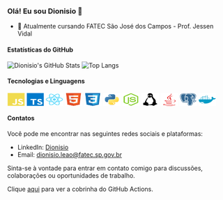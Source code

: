 ### Olá! Eu sou Dionisio 👋
- 🌱 Atualmente cursando FATEC São José dos Campos - Prof. Jessen Vidal

#### Estatísticas do GitHub
![Dionisio's GitHub Stats](https://github-readme-stats.vercel.app/api?username=dsslleagion&show_icons=true&count_private=true&theme=dark)
![Top Langs](https://github-readme-stats.vercel.app/api/top-langs/?username=dsslleagion&layout=compact&theme=dark)

#### Tecnologias e Linguagens
<div style="display: inline_block">
  <img align="center" alt="JavaScript" height="30" width="40" src="https://raw.githubusercontent.com/devicons/devicon/master/icons/javascript/javascript-plain.svg">
  <img align="center" alt="TypeScript" height="30" width="40" src="https://raw.githubusercontent.com/devicons/devicon/master/icons/typescript/typescript-plain.svg">
  <img align="center" alt="React" height="30" width="40" src="https://raw.githubusercontent.com/devicons/devicon/master/icons/react/react-original.svg">
  <img align="center" alt="HTML5" height="30" width="40" src="https://raw.githubusercontent.com/devicons/devicon/master/icons/html5/html5-original.svg">
  <img align="center" alt="CSS3" height="30" width="40" src="https://raw.githubusercontent.com/devicons/devicon/master/icons/css3/css3-original.svg">
  <img align="center" alt="Python" height="30" width="40" src="https://raw.githubusercontent.com/devicons/devicon/master/icons/python/python-original.svg">
  <img align="center" alt="Node.js" height="30" width="40" src="https://raw.githubusercontent.com/devicons/devicon/master/icons/nodejs/nodejs-plain.svg">
  <img align="center" alt="Linux" height="30" width="40" src="https://raw.githubusercontent.com/devicons/devicon/master/icons/linux/linux-plain.svg">
  <img align="center" alt="Java" height="30" width="40" src="https://raw.githubusercontent.com/devicons/devicon/master/icons/java/java-plain.svg">
  <img align="center" alt="PostgreSQL" height="30" width="40" src="https://raw.githubusercontent.com/devicons/devicon/master/icons/postgresql/postgresql-plain.svg">
  <img align="center" alt="Docker" height="30" width="40" src="https://raw.githubusercontent.com/devicons/devicon/master/icons/docker/docker-plain.svg">
  <!-- Adicione outros ícones de tecnologias que você utiliza aqui -->
</div>

#### Contatos
Você pode me encontrar nas seguintes redes sociais e plataformas:

- LinkedIn: [Dionisio](https://www.linkedin.com/in/dionisio-samuel-dos-santos-le%C3%A3o-616848226/)
- Email: dionisio.leao@fatec.sp.gov.br

Sinta-se à vontade para entrar em contato comigo para discussões, colaborações ou oportunidades de trabalho.

Clique [aqui](https://github.com/dsslleagion/dsslleagion/actions) para ver a cobrinha do GitHub Actions.

